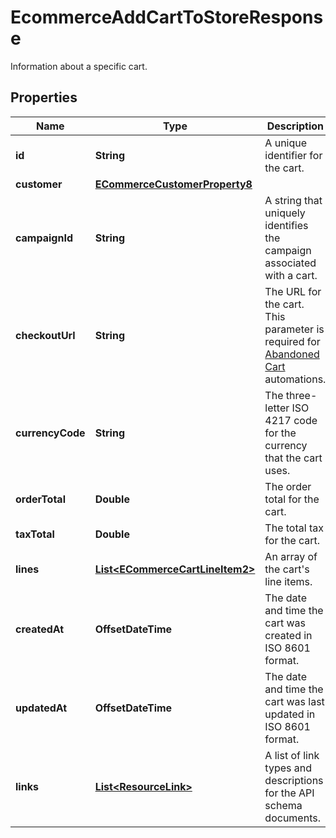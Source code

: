 

# EcommerceAddCartToStoreResponse

Information about a specific cart.

## Properties

| Name | Type | Description | Notes |
|------------ | ------------- | ------------- | -------------|
|**id** | **String** | A unique identifier for the cart. |  [optional] [readonly] |
|**customer** | [**ECommerceCustomerProperty8**](ECommerceCustomerProperty8.md) |  |  [optional] |
|**campaignId** | **String** | A string that uniquely identifies the campaign associated with a cart. |  [optional] |
|**checkoutUrl** | **String** | The URL for the cart. This parameter is required for [Abandoned Cart](https://mailchimp.com/help/create-an-abandoned-cart-email/) automations. |  [optional] |
|**currencyCode** | **String** | The three-letter ISO 4217 code for the currency that the cart uses. |  [optional] |
|**orderTotal** | **Double** | The order total for the cart. |  [optional] |
|**taxTotal** | **Double** | The total tax for the cart. |  [optional] |
|**lines** | [**List&lt;ECommerceCartLineItem2&gt;**](ECommerceCartLineItem2.md) | An array of the cart&#39;s line items. |  [optional] |
|**createdAt** | **OffsetDateTime** | The date and time the cart was created in ISO 8601 format. |  [optional] [readonly] |
|**updatedAt** | **OffsetDateTime** | The date and time the cart was last updated in ISO 8601 format. |  [optional] [readonly] |
|**links** | [**List&lt;ResourceLink&gt;**](ResourceLink.md) | A list of link types and descriptions for the API schema documents. |  [optional] [readonly] |



